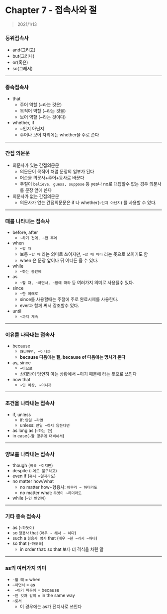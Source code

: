 # Chapter 7 - 접속사와 절

> 2021/1/13

### 등위접속사

- and(그리고)
- but(그러나) 
- or(혹은)
- so(그래서)

___

### 종속접속사

- that
  - 주어 역할 (~라는 것은)
  - 목적어 역할 (~라는 것을)
  - 보어 역할 (~라는 것이다)
- whether, if
  - ~인지 아닌지
  - 주어나 보어 자리에는 whether을 주로 쓴다

___

### 간접 의문문

- 의문사가 있는 간접의문문
  - 의문문이 목적어 처럼 문장의 일부가 된다
  - 어순을 의문사+주어+동사로 바꾼다
  - 주절이 `believe, guess, suppose` 등 yes나 no로 대답할수 없는 경우 의문사를 문장 앞에 쓴다
- 의문사가 없는 간접의문문
  - 의문사가 없는 간접의문문은 if 나 whether(`~인지 아닌지`) 를 사용할 수 있다.

___

### 때를 나타내는 접속사

- before, after
  - `~하기 전에, ~한 후에`
- when
  - `~할 때`
  - 보통 `~할 때` 라는 의미로 쓰이지만, `~할 때 마다` 라는 뜻으로 쓰이기도 함
  - when 은 문장 앞이나 뒤 어디든 올 수 있다.
- while
  - `~하는 동안에`
- as
  - `~할 때, ~하면서, ~함에 따라` 등 여러가지 의미로 사용될수 있다.
- since
  - `~한 이래로`
  - since를 사용할때는 주절에 주로 완료시제를 사용한다.
  - ever과 함께 써서 강조할수 있다.
- until
  - `~까지 계속`

___

### 이유를 나타내는 접속사

- because
  - `왜냐하면, ~이니까`
  - **because 다음에는 절, because of 다음에는 명사가 온다**
- as, since
  - `~이므로`
  - 상대방이 당연히 아는 상황에서 ~이기 때문에 라는 뜻으로 쓰인다
- now that
  - `~인 이상, ~이니까`

___

### 조건을 나타내는 접속사

- if, unless
  - if: `만일 ~라면`
  - unless: `만일 ~하지 않는다면`
- as long as (`~하는 한`)
- in case(`~할 경우에 대비해서`)

___

### 양보를 나타내는 접속사

- though (`비록 ~이지만`)
- despite (`~에도 불구하고`)
- even if (`혹시 ~일지라도`)
- no matter how/what
  - no matter how+형용사: `아무리 ~ 하더라도`
  - no matter what: `무엇이 ~하더라도`
- while (`~인 반면에`)

___

### 기타 종속 접속사

- as (`~하듯이`)
- so `형용사` that (`매우 ~ 해서 ~ 하다`)
- such a `형용사 명사` that (`매우 ~한 ~라서 ~하다`)
- so that (`~하도록`)
  - in order that: so that 보다 더 격식을 차린 말

___

### as의 여러가지 의미

- `~할 때` = when
- `~하면서` = as
- ` ~이기 때문에` = because
- `~인 것과 같이` = in the same way
- `~로서`
  - 이 경우에는 as가 전치사로 쓰인다